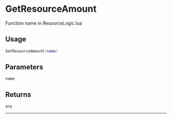 # GetResourceAmount
Function name in ResourceLogic.lua
## Usage
```lua
GetResourceAmount(name)
```
## Parameters
`name`
## Returns
`any`

---